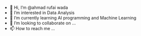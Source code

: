 - 👋 Hi, I’m @ahmad rufai wada
- 👀 I’m interested in Data Analysis 
- 🌱 I’m currently learning AI programming and Machine Learning 
- 💞️ I’m looking to collaborate on ...
- 📫 How to reach me ...

<!---
ahmadrwada/ahmadrwada is a ✨ special ✨ repository because its `README.md` (this file) appears on your GitHub profile.
You can click the Preview link to take a look at your changes.
--->
